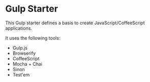 # Gulp Starter

This Gulp starter defines a basis to create JavaScript/CoffeeScript applications.

It uses the following tools:

- Gulp.js
- Browserify
- CoffeeScript
- Mocha + Chai
- Sinon
- Test'em
